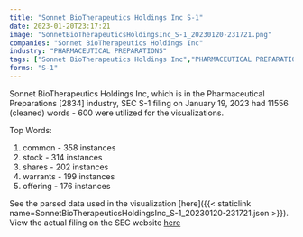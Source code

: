 ```yaml
---
title: "Sonnet BioTherapeutics Holdings Inc S-1"
date: 2023-01-20T23:17:21
image: "SonnetBioTherapeuticsHoldingsInc_S-1_20230120-231721.png"
companies: "Sonnet BioTherapeutics Holdings Inc"
industry: "PHARMACEUTICAL PREPARATIONS"
tags: ["Sonnet BioTherapeutics Holdings Inc","PHARMACEUTICAL PREPARATIONS","01-19-2023","S-1"]
forms: "S-1"
---
```

Sonnet BioTherapeutics Holdings Inc, which is in the Pharmaceutical Preparations [2834] industry, SEC S-1 filing on January 19, 2023 had 11556 (cleaned) words - 600 were utilized for the visualizations.

Top Words:
1. common - 358 instances
2. stock - 314 instances
3. shares - 202 instances
4. warrants - 199 instances
5. offering - 176 instances


See the parsed data used in the visualization [here]({{< staticlink name=SonnetBioTherapeuticsHoldingsInc_S-1_20230120-231721.json >}}).  
View the actual filing on the SEC website [here](https://www.sec.gov/Archives/edgar/data/1106838/0001493152-23-001949.txt)